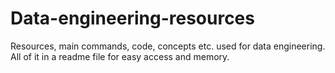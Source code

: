 # Data-engineering-resources
Resources, main commands, code, concepts etc. used for data engineering. All of it in a readme file for easy access and memory.
